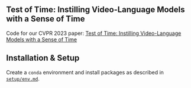 ## Test of Time: Instilling Video-Language Models with a Sense of Time

Code for our CVPR 2023 paper: [Test of Time: Instilling Video-Language Models with a Sense of Time](https://arxiv.org/abs/2301.02074)

## Installation & Setup

Create a `conda` environment and install packages as described in [`setup/env.md`](setup/env.md).